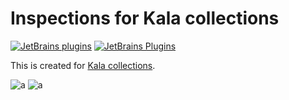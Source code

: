 # Inspections for Kala collections

[![JetBrains plugins](https://img.shields.io/jetbrains/plugin/d/17453)][jb]
[![JetBrains Plugins](https://img.shields.io/jetbrains/plugin/v/17453)][jb]

This is created for [Kala collections](https://github.com/Glavo/kala-common).

![a](https://user-images.githubusercontent.com/16398479/130280242-d9dc6909-df1b-4405-b9b0-a14fc6e3e389.gif)
![a](https://user-images.githubusercontent.com/16398479/130285216-e50415c3-8593-4088-a3bd-ca6255516fec.gif)

[jb]: https://plugins.jetbrains.com/plugin/17453
